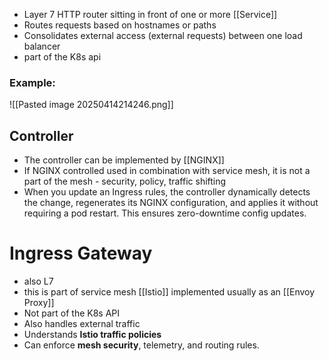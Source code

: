 - Layer 7 HTTP router sitting in front of one or more [[Service]]
- Routes requests based on hostnames or paths
- Consolidates external access (external requests) between one load balancer
- part of the K8s api

### Example:
![[Pasted image 20250414214246.png]]

## Controller
- The controller can be implemented by  [[NGINX]] 
- If NGINX controlled used in combination with service mesh, it is not a part of the mesh - security, policy, traffic shifting
- When you update an Ingress rules, the controller dynamically detects the change, regenerates its NGINX configuration, and applies it without requiring a pod restart. This ensures zero-downtime config updates.

# Ingress Gateway
- also L7
- this is part of service mesh [[Istio]] implemented usually as an [[Envoy Proxy]]
- Not part of the K8s API
- Also handles external traffic
- Understands **Istio traffic policies**
- Can enforce **mesh security**, telemetry, and routing rules.